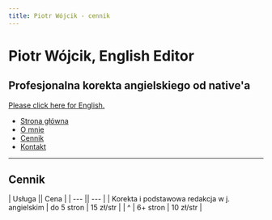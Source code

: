 ```yaml
---
title: Piotr Wójcik - cennik
---
```


# Piotr Wójcik, English Editor
## Profesjonalna korekta angielskiego od native'a
[Please click here for English.](pricing.md)

- [Strona główna](index.md)
- [O mnie](omnie.md)
- [Cennik](cennik.md)
- [Kontakt](kontakt.md)

---

## Cennik

| Usługa    || Cena      |
| ---       || ---       |
| Korekta i podstawowa redakcja w j. angielskim | do 5 stron    | 15 zł/str |
| ^                                             | 6+ stron      | 10 zł/str |